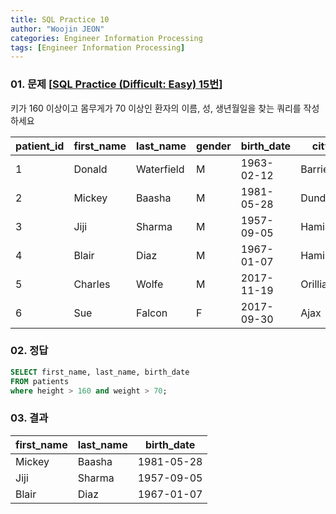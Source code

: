 ```yaml
---
title: SQL Practice 10
author: "Woojin JEON"
categories: Engineer Information Processing
tags: [Engineer Information Processing]
---
```


### 01. 문제 [[SQL Practice (Difficult: Easy) 15번](https://www.sql-practice.com/)]

키가 160 이상이고 몸무게가 70 이상인 환자의 이름, 성, 생년월일을 찾는 쿼리를 작성하세요

| patient_id | first_name | last_name  | gender | birth_date | city     | province_id | allergies  | height | weight |
|------------|------------|------------|--------|------------|----------|-------------|------------|--------|--------|
| 1          | Donald     | Waterfield | M      | 1963-02-12 | Barrie   | ON          | NULL       | 156    | 65     |
| 2          | Mickey     | Baasha     | M      | 1981-05-28 | Dundas   | ON          | Sulfa      | 185    | 76     |
| 3          | Jiji       | Sharma     | M      | 1957-09-05 | Hamilton | ON          | Penicillin | 194    | 106    |
| 4          | Blair      | Diaz       | M      | 1967-01-07 | Hamilton | ON          | NULL       | 191    | 104    |
| 5          | Charles    | Wolfe      | M      | 2017-11-19 | Orillia  | ON          | Penicillin | 47     | 10     |
| 6          | Sue        | Falcon     | F      | 2017-09-30 | Ajax     | ON          | Penicillin | 43     | 5      |

### 02. 정답

```sql
SELECT first_name, last_name, birth_date 
FROM patients 
where height > 160 and weight > 70;
```

### 03. 결과

| first_name | last_name | birth_date |
|------------|-----------|------------|
| Mickey     | Baasha    | 1981-05-28 |
| Jiji       | Sharma    | 1957-09-05 |
| Blair      | Diaz      | 1967-01-07 |
